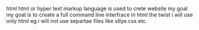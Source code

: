 html
html or hyper text markup language is used to crete website
my goal
my goal is to create a full command line interfrace in html
the twist
i will use only html
eg i will not use separtae files like stlye.css etc.
